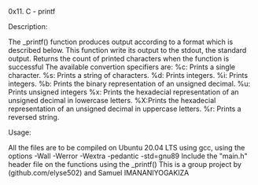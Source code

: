 0x11. C - printf

Description:

The _printf() function produces output according to a format which is described below. This function write its output to the stdout, the standard output. Returns the count of printed characters when the function is successful The available convertion specifiers are:
%c: Prints a single character.
%s: Prints a string of characters.
%d: Prints integers.
%i: Prints integers.
%b: Prints the binary representation of an unsigned decimal.
%u: Prints unsigned integers
%x: Prints the hexadecial representation of an unsigned decimal in lowercase letters.
%X:Prints the hexadecial representation of an unsigned decimal in uppercase letters.
%r: Prints a reversed string.

Usage:

All the files are to be compiled on Ubuntu 20.04 LTS using gcc, using the options -Wall -Werror -Wextra -pedantic -std=gnu89
Include the "main.h" header file on the functions using the _printf()
This is a group project by  (github.com/elyse502) and Samuel IMANANIYOGAKIZA

